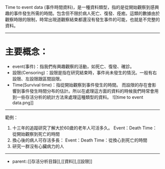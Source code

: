Time to event data (事件時間資料)，是一種資料類型，指的是從開始觀察到感興趣的事件發生所需的時間。包含但不限於病人死亡、復發、痊癒。這類的數據由於觀察時限的限制，時常出現道觀察結束都還沒有發生事件的可能，也就是不完整的資料。
- - -
# 主要概念：
- event(事件)：指我們有興趣觀察的活動，如死亡、復發、確診。
- 設限(Censoring)：設限是指在研究結束時，事件尚未發生的情況。一般有右設限、左設限跟區間設限。
- Time(Survival time)：指從開始觀察到事件發生的時間。
而設限的存在會影響到事件發生時間分布的估計。所以在處理這方面的資料的時候我們時常會用到一些存活分析的統計方法來處理這種類型的資料。
![[time to event data.png]]
- - -
範例：
1. 十三年的追蹤研究了解大於60歲的老年人可活多久。
	Event：Death
	Time：從開始觀察到死亡的時間
2. 換心後的病人可存活多長：
	Event：Death
	Time：從換心到死亡的時間
3. 研究一群沒有心臟病力的人
- - -
- parent::[[存活分析目錄]],[[資料]],[[設限]]
